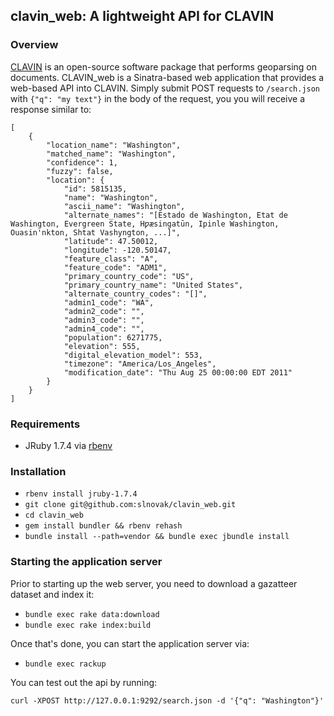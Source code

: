 ## clavin_web: A lightweight API for CLAVIN

### Overview

[CLAVIN](https://github.com/Berico-Technologies/CLAVIN) is an open-source software package that performs geoparsing on documents. CLAVIN_web is a Sinatra-based web application that provides a web-based API into CLAVIN. Simply submit POST requests to `/search.json` with `{"q": "my text"}` in the body of the request, you you will receive a response similar to:

```
[
    {
        "location_name": "Washington",
        "matched_name": "Washington",
        "confidence": 1,
        "fuzzy": false,
        "location": {
            "id": 5815135,
            "name": "Washington",
            "ascii_name": "Washington",
            "alternate_names": "[Estado de Washington, Etat de Washington, Evergreen State, Hƿæsingatūn, Ipinle Washington, Ouasin'nkton, Shtat Vashyngton, ...]",
            "latitude": 47.50012,
            "longitude": -120.50147,
            "feature_class": "A",
            "feature_code": "ADM1",
            "primary_country_code": "US",
            "primary_country_name": "United States",
            "alternate_country_codes": "[]",
            "admin1_code": "WA",
            "admin2_code": "",
            "admin3_code": "",
            "admin4_code": "",
            "population": 6271775,
            "elevation": 555,
            "digital_elevation_model": 553,
            "timezone": "America/Los_Angeles",
            "modification_date": "Thu Aug 25 00:00:00 EDT 2011"
        }
    }
]
```

### Requirements

* JRuby 1.7.4 via [rbenv](https://github.com/sstephenson/rbenv)

### Installation

* `rbenv install jruby-1.7.4`
* `git clone git@github.com:slnovak/clavin_web.git`
* `cd clavin_web`
* `gem install bundler && rbenv rehash`
* `bundle install --path=vendor && bundle exec jbundle install`

### Starting the application server

Prior to starting up the web server, you need to download a gazatteer dataset and index it:

* `bundle exec rake data:download`
* `bundle exec rake index:build`

Once that's done, you can start the application server via:

* `bundle exec rackup`

You can test out the api by running:

`curl -XPOST http://127.0.0.1:9292/search.json -d '{"q": "Washington"}'`

